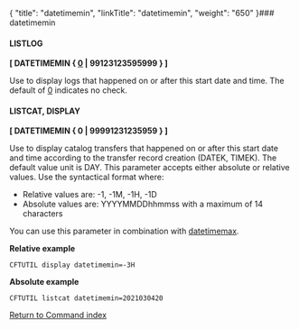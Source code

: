 {
    "title": "datetimemin",
    "linkTitle": "datetimemin",
    "weight": "650"
}### datetimemin

#### LISTLOG

**\[ DATETIMEMIN { <u>0</u> | 99123123595999 } \]**

Use to display logs that happened on or after this start date and time. The default of <u>0</u> indicates no check.

#### LISTCAT, DISPLAY

**\[ DATETIMEMIN { 0 | 99991231235959 } \]**

Use to display catalog transfers that happened on or after this start date and time according to the transfer record creation (DATEK, TIMEK). The default value unit is DAY. This parameter accepts either absolute or relative values. Use the syntactical format where:

- Relative values are: -1, -1M, -1H, -1D
- Absolute values are: YYYYMMDDhhmmss with a maximum of 14 characters

You can use this parameter in combination with <a href="../datetimemax" class="MCXref xref">datetimemax</a>.

**Relative example**
```
CFTUTIL display datetimemin=-3H
```
**Absolute example**
```
CFTUTIL listcat datetimemin=2021030420
```

[Return to Command index](../../)
